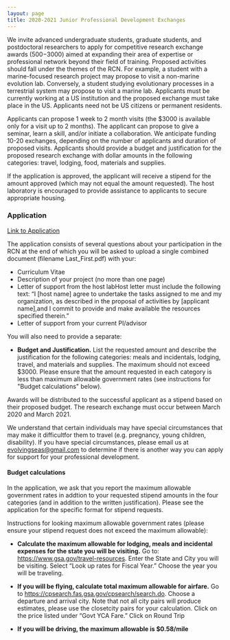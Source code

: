 ```yaml
---
layout: page
title: 2020-2021 Junior Professional Development Exchanges
---
```


We invite advanced undergraduate students, graduate students, and postdoctoral researchers to apply for competitive research exchange awards ($500-$3000) aimed at expanding their area of expertise or professional network beyond their field of training. Proposed activities should fall under the themes of the RCN. For example, a student with a marine-focused research project may propose to visit a non-marine evolution lab. Conversely, a student studying evolutionary processes in a terrestrial system may propose to visit a marine lab. Applicants must be currently working at a US institution and the proposed exchange must take place in the US. Applicants need not be US citizens or permanent residents.

Applicants can propose 1 week to 2 month visits (the $3000 is available only for a visit up to 2 months). The applicant can propose to give a seminar, learn a skill, and/or initiate a collaboration. We anticipate funding 10-20 exchanges, depending on the number of applicants and duration of proposed visits. Applicants should provide a budget and justification for the proposed research exchange with dollar amounts in the following categories: travel, lodging, food, materials and supplies. 

If the application is approved, the applicant will receive a stipend for the amount approved (which may not equal the amount requested). The host laboratory is encouraged to provide assistance to applicants to secure appropriate housing.

### Application

[Link to Application](https://docs.google.com/forms/d/e/1FAIpQLSd0_Qwizvb6Y6GzlxT6Pxl0gUrBG3omT-Qc0QSw73WQItZ6zQ/viewform)

The application consists of several questions about your participation in the RCN at the end of which you will be asked to upload a single combined document (filename Last_First.pdf) with your:

* Curriculum Vitae
* Description of your project (no more than one page)
* Letter of support from the host labHost letter must include the following text: “I [host name] agree to undertake the tasks assigned to me and my organization, as described in the proposal of activities by [applicant name],and I commit to provide and make available the resources specified therein.”
* Letter of support from your current PI/advisor 

You will also need to provide a separate:

* **Budget and Justification.** List the requested amount and describe the justification for the following categories: meals and incidentals, lodging, travel, and materials and supplies. The maximum should not exceed $3000. Please ensure that the amount requested in each category is less than maximum allowable government rates (see instructions for "Budget calculations" below).

Awards will be distributed to the successful applicant as a stipend based on their proposed budget. The research exchange must occur between March 2020 and March 2021.

We understand that certain individuals may have special circumstances that may make it difficultfor them to travel (e.g. pregnancy, young children, disability). If you have special circumstances, please email us at evolvingseas@gmail.com to determine if there is another way you can apply for support for your professional development.

#### Budget calculations

In the application, we ask that you report the maximum allowable government rates in addtion to your requested stipend amounts in the four categories (and in addition to the written justification). Please see the application for the specific format for stipend requests.

Instructions for looking maximum allowable government rates (please ensure your stipend request does not exceed the maximum allowable):

* **Calculate the maximum allowable for lodging, meals and incidental expenses for the state you will be visiting.** Go to: https://www.gsa.gov/travel-resources. Enter the State and City you will be visiting. Select “Look up rates for Fiscal Year.” Choose the year you will be traveling. 

* **If you will be flying, calculate total maximum allowable for airfare.** Go to https://cpsearch.fas.gsa.gov/cpsearch/search.do. Choose a departure and arrival city. Note that not all city pairs will produce estimates, please use the closetcity pairs for your calculation. Click on the price listed under “Govt YCA Fare.” Click on Round Trip

* **If you will be driving, the maximum allowable is $0.58/mile**

